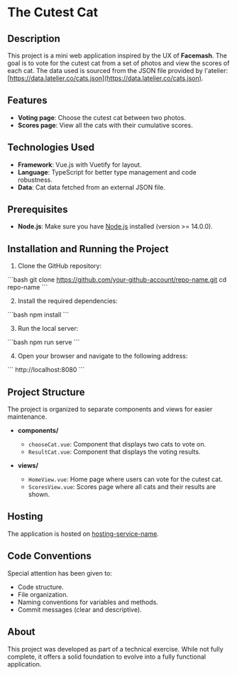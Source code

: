 # The Cutest Cat

## Description

This project is a mini web application inspired by the UX of **Facemash**. The goal is to vote for the cutest cat from a set of photos and view the scores of each cat. The data used is sourced from the JSON file provided by l'atelier: [https://data.latelier.co/cats.json](https://data.latelier.co/cats.json).

## Features

- **Voting page**: Choose the cutest cat between two photos.
- **Scores page**: View all the cats with their cumulative scores.

## Technologies Used

- **Framework**: Vue.js with Vuetify for layout.
- **Language**: TypeScript for better type management and code robustness.
- **Data**: Cat data fetched from an external JSON file.

## Prerequisites

- **Node.js**: Make sure you have [Node.js](https://nodejs.org/) installed (version >= 14.0.0).

## Installation and Running the Project

1. Clone the GitHub repository:

\```bash
git clone https://github.com/your-github-account/repo-name.git
cd repo-name
\```

2. Install the required dependencies:

\```bash
npm install
\```

3. Run the local server:

\```bash
npm run serve
\```

4. Open your browser and navigate to the following address:

\```
http://localhost:8080
\```

## Project Structure

The project is organized to separate components and views for easier maintenance.

- **components/**
  - `chooseCat.vue`: Component that displays two cats to vote on.
  - `ResultCat.vue`: Component that displays the voting results.
  
- **views/**
  - `HomeView.vue`: Home page where users can vote for the cutest cat.
  - `ScoresView.vue`: Scores page where all cats and their results are shown.

## Hosting

The application is hosted on [hosting-service-name](https://your-app-link).

## Code Conventions

Special attention has been given to:

- Code structure.
- File organization.
- Naming conventions for variables and methods.
- Commit messages (clear and descriptive).

## About

This project was developed as part of a technical exercise. While not fully complete, it offers a solid foundation to evolve into a fully functional application.

